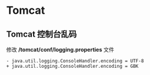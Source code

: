 # Tomcat

## Tomcat 控制台乱码

修改 **/tomcat/conf/logging.properties** 文件

```
- java.util.logging.ConsoleHandler.encoding = UTF-8
+ java.util.logging.ConsoleHandler.encoding = GBK
```